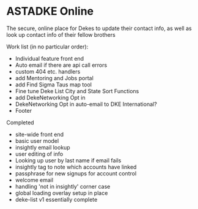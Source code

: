 # ASTADKE Online
The secure, online place for Dekes to update their contact info, as well as look up contact info of their fellow brothers

Work list (in no particular order):
+ Individual feature front end
+ Auto email if there are api call errors
+ custom 404 etc. handlers
+ add Mentoring and Jobs portal
+ add Find Sigma Taus map tool
+ Fine tune Deke List City and State Sort Functions
+ add DekeNetworking Opt in
+ DekeNetworking Opt in auto-email to DKE International?
+ Footer


Completed
+ site-wide front end
+ basic user model
+ insightly email lookup
+ user editing of info
+ Looking up user by last name if email fails
+ insightly tag to note which accounts have linked
+ passphrase for new signups for account control
+ welcome email
+ handling 'not in insightly' corner case
+ global loading overlay setup in place
+ deke-list v1 essentially complete